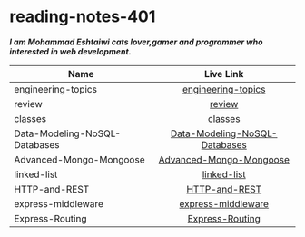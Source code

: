 # reading-notes-401

**_I am Mohammad Eshtaiwi cats lover,gamer and programmer who interested in web development._**

| Name                          |                                                      Live Link                                                       |
| ----------------------------- | :------------------------------------------------------------------------------------------------------------------: |
| engineering-topics            |            [engineering-topics](https://mohammad-eshtaiwi.github.io/reading-notes-401/engineering-topics)            |
| review                        |                        [review](https://mohammad-eshtaiwi.github.io/reading-notes-401/review)                        |
| classes                       |                       [classes](https://mohammad-eshtaiwi.github.io/reading-notes-401/classes)                       |
| Data-Modeling-NoSQL-Databases | [Data-Modeling-NoSQL-Databases](https://mohammad-eshtaiwi.github.io/reading-notes-401/Data-Modeling-NoSQL-Databases) |
| Advanced-Mongo-Mongoose       |       [Advanced-Mongo-Mongoose](https://mohammad-eshtaiwi.github.io/reading-notes-401/Advanced-Mongo-Mongoose)       |
| linked-list                   |                   [linked-list](https://mohammad-eshtaiwi.github.io/reading-notes-401/linked-list)                   |
| HTTP-and-REST                 |                 [HTTP-and-REST](https://mohammad-eshtaiwi.github.io/reading-notes-401/HTTP-and-REST)                 |
| express-middleware            |            [express-middleware](https://mohammad-eshtaiwi.github.io/reading-notes-401/express-middleware)            |
| Express-Routing               |               [Express-Routing](https://mohammad-eshtaiwi.github.io/reading-notes-401/Express-Routing)               |

